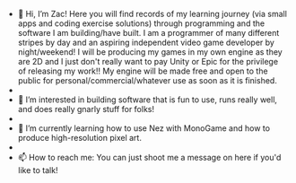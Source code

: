 - 👋 Hi, I’m Zac! Here you will find records of my learning journey (via small apps and coding exercise solutions) through programming and the software I am building/have built.  I am a programmer of many different stripes by day and an aspiring independent video game developer by night/weekend! I will be producing my games in my own engine as they are 2D and I just don't really want to pay Unity or Epic for the privilege of releasing my work!!  My engine will be made free and open to the public for personal/commercial/whatever use as soon as it is finished.
- 
- 👀 I’m interested in building software that is fun to use, runs really well, and does really gnarly stuff for folks!
- 
- 🌱 I’m currently learning how to use Nez with MonoGame and how to produce high-resolution pixel art.
- 
- 📫 How to reach me: You can just shoot me a message on here if you'd like to talk!

